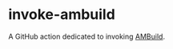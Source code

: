 # invoke-ambuild

A GitHub action dedicated to invoking [AMBuild](https://github.com/alliedmodders/ambuild).
